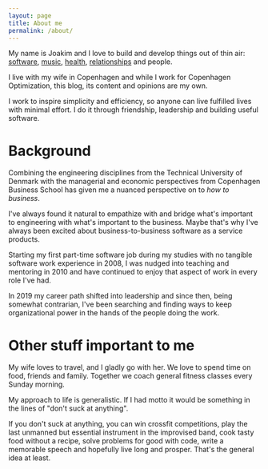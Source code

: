 ```yaml
---
layout: page
title: About me
permalink: /about/
---
```


My name is Joakim and I love to build and develop things out of thin air: [software](https://github.com/joakimjm), [music](https://open.spotify.com/artist/0btBp6srUORXtz5XuKtNim), [health](https://oxygym.dk/), [relationships](https://www.linkedin.com/in/joakimjm/) and people.

I live with my wife in Copenhagen and while I work for Copenhagen Optimization, this blog, its content and opinions are my own.

I work to inspire simplicity and efficiency, so anyone can live fulfilled lives with minimal effort. I do it through friendship, leadership and building useful software.

# Background

Combining the engineering disciplines from the Technical University of Denmark with the managerial and economic perspectives from Copenhagen Business School has given me a nuanced perspective on to _how to business_.

I've always found it natural to empathize with and bridge what's important to engineering with what's important to the business. Maybe that's why I've always been excited about business-to-business software as a service products.

Starting my first part-time software job during my studies with no tangible software work experience in 2008, I was nudged into teaching and mentoring in 2010 and have continued to enjoy that aspect of work in every role I've had.

In 2019 my career path shifted into leadership and since then, being somewhat contrarian, I've been searching and finding ways to keep organizational power in the hands of the people doing the work.

# Other stuff important to me

My wife loves to travel, and I gladly go with her. We love to spend time on food, friends and family. Together we coach general fitness classes every Sunday morning.

My approach to life is generalistic. If I had motto it would be something in the lines of "don't suck at anything".

If you don't suck at anything, you can win crossfit competitions, play the last unmanned but essential instrument in the improvised band, cook tasty food without a recipe, solve problems for good with code, write a memorable speech and hopefully live long and prosper. That's the general idea at least.